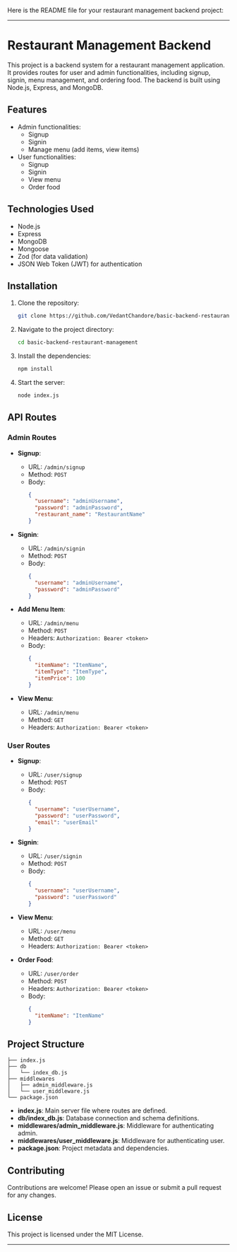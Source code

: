 Here is the README file for your restaurant management backend project:

---

# Restaurant Management Backend

This project is a backend system for a restaurant management application. It provides routes for user and admin functionalities, including signup, signin, menu management, and ordering food. The backend is built using Node.js, Express, and MongoDB.

## Features

- Admin functionalities:
  - Signup
  - Signin
  - Manage menu (add items, view items)
- User functionalities:
  - Signup
  - Signin
  - View menu
  - Order food

## Technologies Used

- Node.js
- Express
- MongoDB
- Mongoose
- Zod (for data validation)
- JSON Web Token (JWT) for authentication

## Installation

1. Clone the repository:

   ```bash
   git clone https://github.com/VedantChandore/basic-backend-restaurant-management.git
   ```

2. Navigate to the project directory:

   ```bash
   cd basic-backend-restaurant-management
   ```

3. Install the dependencies:

   ```bash
   npm install
   ```

4. Start the server:

   ```bash
   node index.js
   ```

## API Routes

### Admin Routes

- **Signup**:
  - URL: `/admin/signup`
  - Method: `POST`
  - Body:
    ```json
    {
      "username": "adminUsername",
      "password": "adminPassword",
      "restaurant_name": "RestaurantName"
    }
    ```

- **Signin**:
  - URL: `/admin/signin`
  - Method: `POST`
  - Body:
    ```json
    {
      "username": "adminUsername",
      "password": "adminPassword"
    }
    ```

- **Add Menu Item**:
  - URL: `/admin/menu`
  - Method: `POST`
  - Headers: `Authorization: Bearer <token>`
  - Body:
    ```json
    {
      "itemName": "ItemName",
      "itemType": "ItemType",
      "itemPrice": 100
    }
    ```

- **View Menu**:
  - URL: `/admin/menu`
  - Method: `GET`
  - Headers: `Authorization: Bearer <token>`

### User Routes

- **Signup**:
  - URL: `/user/signup`
  - Method: `POST`
  - Body:
    ```json
    {
      "username": "userUsername",
      "password": "userPassword",
      "email": "userEmail"
    }
    ```

- **Signin**:
  - URL: `/user/signin`
  - Method: `POST`
  - Body:
    ```json
    {
      "username": "userUsername",
      "password": "userPassword"
    }
    ```

- **View Menu**:
  - URL: `/user/menu`
  - Method: `GET`
  - Headers: `Authorization: Bearer <token>`

- **Order Food**:
  - URL: `/user/order`
  - Method: `POST`
  - Headers: `Authorization: Bearer <token>`
  - Body:
    ```json
    {
      "itemName": "ItemName"
    }
    ```

## Project Structure

```
├── index.js
├── db
│   └── index_db.js
├── middlewares
│   ├── admin_middleware.js
│   └── user_middleware.js
└── package.json
```

- **index.js**: Main server file where routes are defined.
- **db/index_db.js**: Database connection and schema definitions.
- **middlewares/admin_middleware.js**: Middleware for authenticating admin.
- **middlewares/user_middleware.js**: Middleware for authenticating user.
- **package.json**: Project metadata and dependencies.

## Contributing

Contributions are welcome! Please open an issue or submit a pull request for any changes.

## License

This project is licensed under the MIT License.

---


